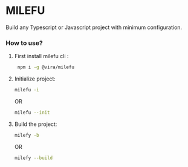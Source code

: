 # MILEFU
Build any Typescript or Javascript project with minimum configuration.

### How to use?
1. First install milefu cli :
   ```bash
    npm i -g @vira/milefu
    ```
2. Initialize project:
    ```bash
    milefu -i
    ```
    OR
    ```bash
    milefu --init
    ```
3. Build the project:
    ```bash
    milefy -b
    ```
    OR
    ```bash
    milefy --build
    ```
